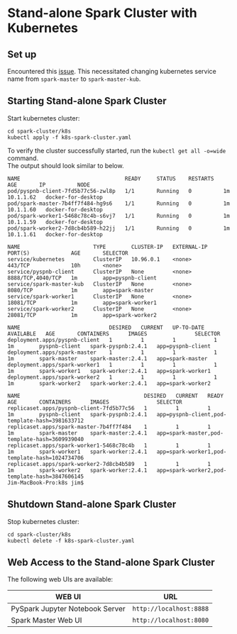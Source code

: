 # Stand-alone Spark Cluster with Kubernetes

## Set up

Encountered this [issue](https://medium.com/@varunreddydaaram/kubernetes-did-not-work-with-apache-spark-de923ae7ab5c).  This necessitated changing kubernetes service name from `spark-master` to `spark-master-kub`.


## Starting Stand-alone Spark Cluster
Start kubernetes cluster:
```
cd spark-cluster/k8s
kubectl apply -f k8s-spark-cluster.yaml
```

To verify the cluster successfully started, run the `kubectl get all -o=wide` command.  
The output should look similar to below.  
```
NAME                                 READY     STATUS    RESTARTS   AGE       IP          NODE
pod/pyspnb-client-7fd5b77c56-zwl8p   1/1       Running   0          1m        10.1.1.62   docker-for-desktop
pod/spark-master-7b4ff7f484-hg9s6    1/1       Running   0          1m        10.1.1.60   docker-for-desktop
pod/spark-worker1-5468c78c4b-s6vj7   1/1       Running   0          1m        10.1.1.59   docker-for-desktop
pod/spark-worker2-7d8cb4b589-h22jj   1/1       Running   0          1m        10.1.1.61   docker-for-desktop

NAME                       TYPE        CLUSTER-IP   EXTERNAL-IP   PORT(S)             AGE       SELECTOR
service/kubernetes         ClusterIP   10.96.0.1    <none>        443/TCP             10h       <none>
service/pyspnb-client      ClusterIP   None         <none>        8888/TCP,4040/TCP   1m        app=pyspnb-client
service/spark-master-kub   ClusterIP   None         <none>        8080/TCP            1m        app=spark-master
service/spark-worker1      ClusterIP   None         <none>        18081/TCP           1m        app=spark-worker1
service/spark-worker2      ClusterIP   None         <none>        28081/TCP           1m        app=spark-worker2

NAME                            DESIRED   CURRENT   UP-TO-DATE   AVAILABLE   AGE       CONTAINERS      IMAGES               SELECTOR
deployment.apps/pyspnb-client   1         1         1            1           1m        pyspnb-client   spark-pyspnb:2.4.1   app=pyspnb-client
deployment.apps/spark-master    1         1         1            1           1m        spark-master    spark-master:2.4.1   app=spark-master
deployment.apps/spark-worker1   1         1         1            1           1m        spark-worker1   spark-worker:2.4.1   app=spark-worker1
deployment.apps/spark-worker2   1         1         1            1           1m        spark-worker2   spark-worker:2.4.1   app=spark-worker2

NAME                                       DESIRED   CURRENT   READY     AGE       CONTAINERS      IMAGES               SELECTOR
replicaset.apps/pyspnb-client-7fd5b77c56   1         1         1         1m        pyspnb-client   spark-pyspnb:2.4.1   app=pyspnb-client,pod-template-hash=3981633712
replicaset.apps/spark-master-7b4ff7f484    1         1         1         1m        spark-master    spark-master:2.4.1   app=spark-master,pod-template-hash=3609939040
replicaset.apps/spark-worker1-5468c78c4b   1         1         1         1m        spark-worker1   spark-worker:2.4.1   app=spark-worker1,pod-template-hash=1024734706
replicaset.apps/spark-worker2-7d8cb4b589   1         1         1         1m        spark-worker2   spark-worker:2.4.1   app=spark-worker2,pod-template-hash=3847606145
Jim-MacBook-Pro:k8s jim$
```

## Shutdown Stand-alone Spark Cluster
Stop kubernetes cluster:
```
cd spark-cluster/k8s
kubectl delete -f k8s-spark-cluster.yaml
```

## Web Access to the Stand-alone Spark Cluster
The following web UIs are available:

|WEB UI|URL|
|------|---|
|PySpark Jupyter Notebook Server|`http://localhost:8888`|
|Spark Master Web UI|`http://localhost:8080`|


